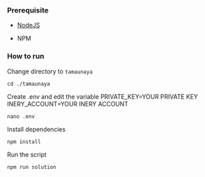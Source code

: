 ### Prerequisite

- [NodeJS](https://nodejs.org/en/)

- NPM



### How to run

Change directory to ```tamaunaya```

```shell
cd ./tamaunaya
```

Create .env and edit the variable
PRIVATE_KEY=YOUR PRIVATE KEY
INERY_ACCOUNT=YOUR INERY ACCOUNT

```shell
nano .env
```

Install dependencies

```shell
npm install
```

Run the script

```
npm run solution
```
